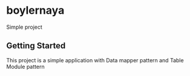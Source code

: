 # boylernaya

Simple project 

## Getting Started

This project is a simple application with Data mapper pattern and Table Module pattern

